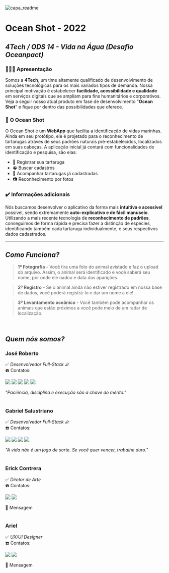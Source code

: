 <!-- [![Open in Visual Studio Code](https://classroom.github.com/assets/open-in-vscode-c66648af7eb3fe8bc4f294546bfd86ef473780cde1dea487d3c4ff354943c9ae.svg)](https://classroom.github.com/online_ide?assignment_repo_id=8362680&assignment_repo_type=AssignmentRepo) -->


![capa_readme](https://user-images.githubusercontent.com/101820369/188287190-e82833cb-8529-43c8-8326-b6068e40bfe9.png)



# **Ocean Shot - 2022**
## *4Tech / ODS 14 - Vida na Água (Desafio Oceanpact)*

### 🙋🏼‍♂️ **Apresentação**

Somos a **4Tech**, um time altamente qualificado de desenvolvimento de soluções tecnológicas para os mais variados tipos de demanda. Nossa principal motivação é estabelecer **facilidade, acessibilidade e qualidade** em serviços digitais que se ampliam para fins humanitários e corporativos. Veja a seguir nosso atual produto em fase de desenvolvimento "**Ocean Shot**" e fique por dentro das possibilidades que oferece.

<!-- Use essa seção para falar sobre as motivações de seu time e, de forma breve, qual o produto que estão trabalhando. Se possível forneça **o que** seu produto é, por exemplo: Um app, uma aplicação web, gadget, dentre outros. -->

### 🌊 **O Ocean Shot**

O Ocean Shot é um **WebApp** que facilita a identificação de vidas marinhas. Ainda em seu protótipo, ele é projetado para o reconhecimento de tartarugas atráves de seus padrões naturais pré-estabelecidos, localizados em suas cabeças. A aplicação inicial já contará com funcionalidades de identificação e pesquisa, são elas:

- 📝 Registrar sua tartaruga
- � Buscar cadastros
- 📲 Acompanhar tartarugas já cadastradas
- 📷 Reconhecimento por fotos

<!-- Adicione detalhes sobre seu produto. Levante pontos positivos, o porquê dele ser inovador, como ele se alinha com o cluster escolhido e quaisquer outras informações relevantes ao entendimento do 'porquê' e 'como' seu produto existe e atua. -->

### ✔️ **Informações adicionais** 

Nós buscamos desenvolver o aplicativo da forma mais **intuitiva e acessível** possível, sendo extremamente **auto-explicativo e de fácil manuseio**. Utilizando a mais recente tecnologia de **reconhecimento de padrões**, conseguimos de forma rápida e precisa fazer a distinção de espécies, identificando também cada tartaruga individualmente, e seus respectivos dados cadastrados.

------------------------------------------------------------------------------------------------
## **_Como Funciona?_** 
> **1º Fotografia**
	- Você tira uma foto do animal avistado e faz o upload do arquivo. Assim, o animal será identificado e você saberá seu nome, por onde ele nadou e data das aparições. 

> **2º Registro** 
	- Se o animal ainda não estiver registrado em nossa base de dados, você poderá registrá-lo e dar um nome a ele! 

> **3º Levantamento oceânico** 
	- Você também pode acompanhar os animais que estão próximos a você pode meio de um radar de localização. 

<br>

## **_Quem nós somos?_**
	
 ### **José Roberto**<br>
 ✅ *Desenvolvedor Full-Stack Jr*<br>
 ☎️ Contatos:<br>

 <div>
  <a href = "mailto:profissional.roberto.rj@gmail.com"><img src="https://img.shields.io/badge/Gmail-D14836?style=for-the-badge&logo=gmail&logoColor=white" target="_blank"></a>
  <a href="https://www.linkedin.com/in/jose-roberto-dev/" target="_blank"><img src="https://img.shields.io/badge/-LinkedIn-%230077B5?style=for-the-badge&logo=linkedin&logoColor=white" target="_blank"></a>
  <a href="https://wa.me/5521997294566"><img src="https://img.shields.io/badge/WhatsApp-25D366?style=for-the-badge&logo=whatsapp&logoColor=white" target="_blank"></a>
  <a href="https://github.com/dev-jose-roberto"><img src="https://img.shields.io/badge/github-%23121011.svg?style=for-the-badge&logo=github&logoColor=white" target="_blank"></a>
  <a href="https://www.instagram.com/josee.nt/"><img src="https://img.shields.io/badge/Instagram-%23E4405F.svg?style=for-the-badge&logo=Instagram&logoColor=white" target="_blank"></a>
</div>

_"Paciência, disciplina e execução são a chave do mérito."_<br><br>

 ### **Gabriel Salustriano**<br>
 ✅ *Desenvolvedor Full-Stack Jr*<br>
 ☎️ Contatos:<br>

<div>
  <a href = "mailto:gabrielsalustriano5566@gmail.com"><img src="https://img.shields.io/badge/Gmail-D14836?style=for-the-badge&logo=gmail&logoColor=white" target="_blank"></a>
  <a href="https://www.linkedin.com/in/gabrielsalustriano/" target="_blank"><img src="https://img.shields.io/badge/-LinkedIn-%230077B5?style=for-the-badge&logo=linkedin&logoColor=white" target="_blank"></a>
  <a href="https://github.com/GSalustrianoSouza/"><img src="https://img.shields.io/badge/github-%23121011.svg?style=for-the-badge&logo=github&logoColor=white" target="_blank"></a>
  <a href="https://www.instagram.com/sollix_tw/"><img src="https://img.shields.io/badge/Instagram-%23E4405F.svg?style=for-the-badge&logo=Instagram&logoColor=white" target="_blank"></a>
</div>

 _"A vida não é um jogo de sorte. Se você quer vencer, trabalhe duro."_<br><br>

 ### **Erick Contrera**<br>
 ✅ *Diretor de Arte*<br>
 ☎️ Contatos:<br>
 
<div>
  <a href="https://www.linkedin.com/in/eccontrera/" target="_blank"><img src="https://img.shields.io/badge/-LinkedIn-%230077B5?style=for-the-badge&logo=linkedin&logoColor=white" target="_blank"></a>
  <a href="https://www.eccontrera.me/" target="_blank"><img src="https://img.shields.io/badge/Portfolio-%23000000.svg?style=for-the-badge&logo=firefox&logoColor=#FF7139" target="_blank"></a>
</div>

 📃 Mensagem<br><br>

 ### **Ariel**<br>
 ✅ *UX/UI Designer*<br>
 ☎️ Contatos:<br>
 
<div>
  <a href = "#"><img src="https://img.shields.io/badge/Gmail-D14836?style=for-the-badge&logo=gmail&logoColor=white" target="_blank"></a>
  <a href="#" target="_blank"><img src="https://img.shields.io/badge/-LinkedIn-%230077B5?style=for-the-badge&logo=linkedin&logoColor=white" target="_blank"></a>
</div>

 📃 Mensagem<br>





<!-- Forneça informações adicionais, adicione novos tópicos ou subtópicos. Use esse arquivo como um guia rápido para manter claro os objetivos de seu projeto para os demais integrantes. Manter o foco conjunto de forma coesa lhe ajudará a criar um produto mais *sólido*.

Tenha em mente que seu trabalho nesse repositório será avaliado por um Juri Técnico, informações sobre a tecnologia usada também são bem vindas.  -->
